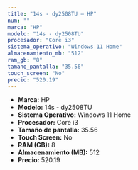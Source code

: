 ```yaml
---
title: "14s - dy2508TU — HP"
num: ""
marca: "HP"
modelo: "14s - dy2508TU"
procesador: "Core i3"
sistema_operativo: "Windows 11 Home"
almacenamiento_mb: "512"
ram_gb: "8"
tamano_pantalla: "35.56"
touch_screen: "No"
precio: "520.19"
---
```

<ul>
<li><strong>Marca:</strong> HP</li>
<li><strong>Modelo:</strong> 14s - dy2508TU</li>
<li><strong>Sistema Operativo:</strong> Windows 11 Home</li>
<li><strong>Procesador:</strong> Core i3 </li>
<li><strong>Tamaño de pantalla:</strong> 35.56</li>
<li><strong>Touch Screen:</strong> No</li>
<li><strong>RAM (GB):</strong> 8</li>
<li><strong>Almacenamiento (MB):</strong> 512</li>
<li><strong>Precio:</strong> 520.19</li>
</ul>